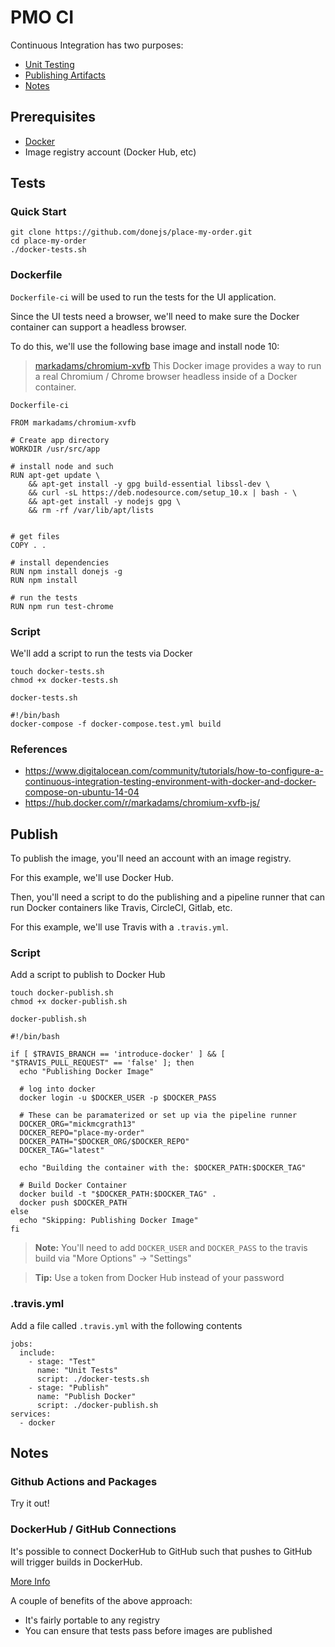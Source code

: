 # PMO CI

Continuous Integration has two purposes:
- [Unit Testing](#tests)
- [Publishing Artifacts](#publish)
- [Notes](#notes)


## Prerequisites

- [Docker](https://www.docker.com/products/docker-desktop)
- Image registry account (Docker Hub, etc)


## Tests

### Quick Start
```
git clone https://github.com/donejs/place-my-order.git
cd place-my-order
./docker-tests.sh
```

### Dockerfile

`Dockerfile-ci` will be used to run the tests for the UI application.

Since the UI tests need a browser, we'll need to make sure the Docker container can support a headless browser.

To do this, we'll use the following base image and install node 10:
> [markadams/chromium-xvfb](https://hub.docker.com/r/markadams/chromium-xvfb/)
> This Docker image provides a way to run a real Chromium / Chrome browser headless inside of a Docker container.


`Dockerfile-ci`
```
FROM markadams/chromium-xvfb

# Create app directory
WORKDIR /usr/src/app

# install node and such
RUN apt-get update \
    && apt-get install -y gpg build-essential libssl-dev \
    && curl -sL https://deb.nodesource.com/setup_10.x | bash - \
    && apt-get install -y nodejs gpg \
    && rm -rf /var/lib/apt/lists


# get files
COPY . .

# install dependencies
RUN npm install donejs -g
RUN npm install

# run the tests
RUN npm run test-chrome
```

### Script
We'll add a script to run the tests via Docker

```
touch docker-tests.sh
chmod +x docker-tests.sh
```
`docker-tests.sh`
```
#!/bin/bash
docker-compose -f docker-compose.test.yml build
```


### References
- https://www.digitalocean.com/community/tutorials/how-to-configure-a-continuous-integration-testing-environment-with-docker-and-docker-compose-on-ubuntu-14-04
- https://hub.docker.com/r/markadams/chromium-xvfb-js/


## Publish

To publish the image, you'll need an account with an image registry.

For this example, we'll use Docker Hub.


Then, you'll need a script to do the publishing and a pipeline runner that can run Docker containers like Travis, CircleCI, Gitlab, etc.

For this example, we'll use Travis with a `.travis.yml`.

### Script
Add a script to publish to Docker Hub

```
touch docker-publish.sh
chmod +x docker-publish.sh
```
`docker-publish.sh`
```
#!/bin/bash

if [ $TRAVIS_BRANCH == 'introduce-docker' ] && [ "$TRAVIS_PULL_REQUEST" == 'false' ]; then
  echo "Publishing Docker Image"

  # log into docker
  docker login -u $DOCKER_USER -p $DOCKER_PASS

  # These can be paramaterized or set up via the pipeline runner
  DOCKER_ORG="mickmcgrath13"
  DOCKER_REPO="place-my-order"
  DOCKER_PATH="$DOCKER_ORG/$DOCKER_REPO"
  DOCKER_TAG="latest"

  echo "Building the container with the: $DOCKER_PATH:$DOCKER_TAG"

  # Build Docker Container
  docker build -t "$DOCKER_PATH:$DOCKER_TAG" .
  docker push $DOCKER_PATH
else
  echo "Skipping: Publishing Docker Image"
fi
```

> **Note:** You'll need to add `DOCKER_USER` and `DOCKER_PASS` to the travis build via "More Options" -> "Settings"

> **Tip:** Use a token from Docker Hub instead of your password

### .travis.yml
Add a file called `.travis.yml` with the following contents

```
jobs:
  include:
    - stage: "Test"
      name: "Unit Tests"
      script: ./docker-tests.sh
    - stage: "Publish"
      name: "Publish Docker"
      script: ./docker-publish.sh
services:
  - docker
```


## Notes

### Github Actions and Packages
Try it out!

### DockerHub / GitHub Connections

It's possible to connect DockerHub to GitHub such that pushes to GitHub will trigger builds in DockerHub.

[More Info](https://docs.docker.com/docker-hub/builds/)

A couple of benefits of the above approach:
- It's fairly portable to any registry
- You can ensure that tests pass before images are published

